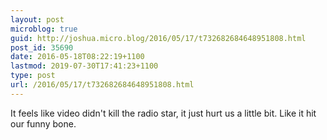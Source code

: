 ```yaml
---
layout: post
microblog: true
guid: http://joshua.micro.blog/2016/05/17/t732682684648951808.html
post_id: 35690
date: 2016-05-18T08:22:19+1100
lastmod: 2019-07-30T17:41:23+1100
type: post
url: /2016/05/17/t732682684648951808.html
---
```

It feels like video didn't kill the radio star, it just hurt us a little bit. Like it hit our funny bone.
